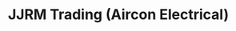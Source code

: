 ---
title: "JJRM Trading (Aircon Electrical)"
url: /makati/jjrm-trading-aircon-electrical/
shop: Autowerkstatt
---
